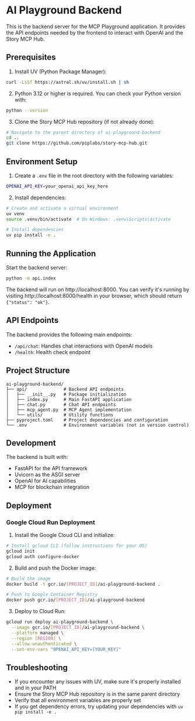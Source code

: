 # AI Playground Backend

This is the backend server for the MCP Playground application. It provides the API endpoints needed by the frontend to interact with OpenAI and the Story MCP Hub.

## Prerequisites

1. Install UV (Python Package Manager):
```bash
curl -LsSf https://astral.sh/uv/install.sh | sh
```

2. Python 3.12 or higher is required. You can check your Python version with:
```bash
python --version
```

3. Clone the Story MCP Hub repository (if not already done):
```bash
# Navigate to the parent directory of ai-playground-backend
cd ..
git clone https://github.com/piplabs/story-mcp-hub.git
```

## Environment Setup

1. Create a `.env` file in the root directory with the following variables:
```bash
OPENAI_API_KEY=your_openai_api_key_here
```

2. Install dependencies:
```bash
# Create and activate a virtual environment
uv venv
source .venv/bin/activate  # On Windows: .venv\Scripts\activate

# Install dependencies
uv pip install -e .
```

## Running the Application

Start the backend server:
```bash
python -m api.index
```

The backend will run on http://localhost:8000. You can verify it's running by visiting http://localhost:8000/health in your browser, which should return `{"status": "ok"}`.

## API Endpoints

The backend provides the following main endpoints:

- `/api/chat`: Handles chat interactions with OpenAI models
- `/health`: Health check endpoint

## Project Structure
```
ai-playground-backend/
├── api/              # Backend API endpoints
│   ├── __init__.py   # Package initialization
│   ├── index.py      # Main FastAPI application
│   ├── chat.py       # Chat API endpoints
│   ├── mcp_agent.py  # MCP Agent implementation
│   └── utils/        # Utility functions
├── pyproject.toml    # Project dependencies and configuration
└── .env              # Environment variables (not in version control)
```

## Development

The backend is built with:
- FastAPI for the API framework
- Uvicorn as the ASGI server
- OpenAI for AI capabilities
- MCP for blockchain integration

## Deployment

### Google Cloud Run Deployment

1. Install the Google Cloud CLI and initialize:
```bash
# Install gcloud CLI (follow instructions for your OS)
gcloud init
gcloud auth configure-docker
```

2. Build and push the Docker image:
```bash
# Build the image
docker build -t gcr.io/[PROJECT_ID]/ai-playground-backend .

# Push to Google Container Registry
docker push gcr.io/[PROJECT_ID]/ai-playground-backend
```

3. Deploy to Cloud Run:
```bash
gcloud run deploy ai-playground-backend \
  --image gcr.io/[PROJECT_ID]/ai-playground-backend \
  --platform managed \
  --region [REGION] \
  --allow-unauthenticated \
  --set-env-vars "OPENAI_API_KEY=[YOUR_KEY]"
```

## Troubleshooting

- If you encounter any issues with UV, make sure it's properly installed and in your PATH
- Ensure the Story MCP Hub repository is in the same parent directory
- Verify that all environment variables are properly set
- If you get dependency errors, try updating your dependencies with `uv pip install -e .`
